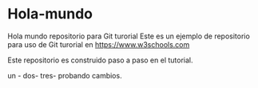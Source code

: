 # Hola-mundo
Hola mundo repositorio para Git turorial
Este es un ejemplo de repositorio para uso de Git turorial en
https://www.w3schools.com

Este repositorio es construido paso a paso en el tutorial.

un - dos- tres- probando cambios.
